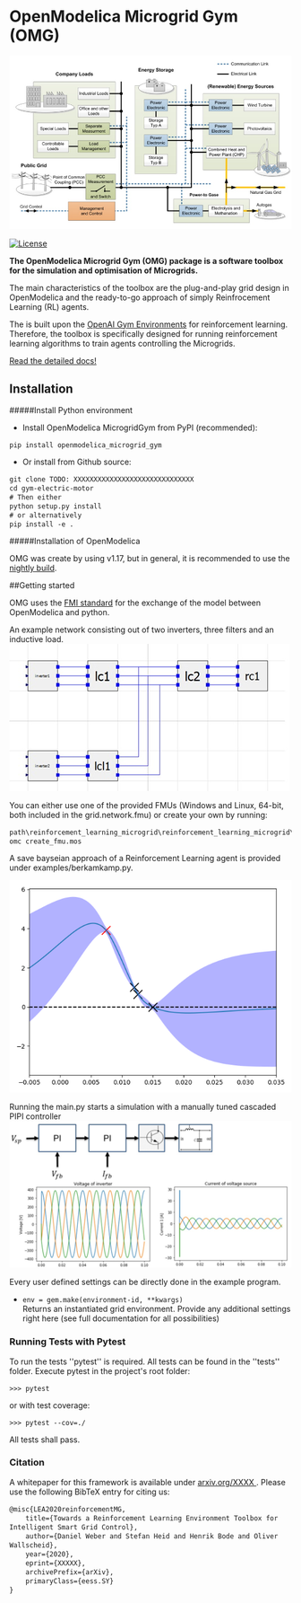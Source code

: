 # OpenModelica Microgrid Gym (OMG)
![](docs/pictures/microgrid.jpg)

[![License](https://img.shields.io/github/license/mashape/apistatus.svg?maxAge=2592000)](https://github.com/upb-lea/gym-electric-motor/blob/master/LICENSE)

__The OpenModelica Microgrid Gym (OMG) package is a software toolbox for the
simulation and optimisation of Microgrids.__ 

The main characteristics of the toolbox are the plug-and-play grid design in OpenModelica and the ready-to-go approach of simply Reinfrocement Learning (RL) agents. 

The is built upon the [OpenAI Gym Environments](https://gym.openai.com/) for reinforcement learning. 
Therefore, the toolbox is specifically designed for running reinforcement 
learning algorithms to train agents controlling the Microgrids.

[Read the detailed docs!](https://git.uni-paderborn.de/walli/reinforcement-learning-microgrid)



## Installation

#####Install Python environment
- Install OpenModelica MicrogridGym from PyPI (recommended):

```
pip install openmodelica_microgrid_gym
```

- Or install from Github source:

```
git clone TODO: XXXXXXXXXXXXXXXXXXXXXXXXXXXXXX 
cd gym-electric-motor
# Then either
python setup.py install
# or alternatively
pip install -e .
```

#####Installation of OpenModelica

OMG was create by using v1.17, but in general, it is recommended to use the [nightly build](https://openmodelica.org/developersresources/nightly-builds). 

##Getting started



OMG uses the [FMI standard](https://fmi-standard.org/) for the exchange of the model between OpenModelica and python.

An example network consisting out of two inverters, three filters and an inductive load.
![](docs/pictures/omedit.jpg)


You can either use one of the provided FMUs (Windows and Linux, 64-bit, both included in the grid.network.fmu) or create your own by running: 



```
path\reinforcement_learning_microgrid\reinforcement_learning_microgrid\fmu> omc create_fmu.mos
```

A save bayseian approach of a Reinforcement Learning agent is provided under examples/berkamkamp.py.

![](docs/pictures/berkenkamp.jpg)

Running the main.py starts a simulation with a manually tuned cascaded PIPI controller
![](docs/pictures/control.jpg)


Every user defined settings can be directly done in the example program. 

* `env = gem.make(environment-id, **kwargs)`  
    Returns an instantiated grid environment. Provide any additional settings right here (see full documentation for all possibilities)

 

### Running Tests with Pytest
To run the tests ''pytest'' is required.
All tests can be found in the ''tests'' folder.
Execute pytest in the project's root folder:
```
>>> pytest
```
or with test coverage:
```
>>> pytest --cov=./
```
All tests shall pass.

### Citation
A whitepaper for this framework is available under [arxiv.org/XXXX
](https://arxiv.org/XXXX). Please use the following BibTeX entry for citing us:
```
@misc{LEA2020reinforcementMG,
    title={Towards a Reinforcement Learning Environment Toolbox for Intelligent Smart Grid Control},
    author={Daniel Weber and Stefan Heid and Henrik Bode and Oliver Wallscheid},
    year={2020},
    eprint={XXXXX},
    archivePrefix={arXiv},
    primaryClass={eess.SY}
}
```